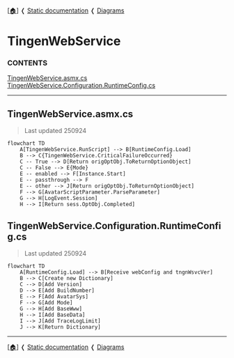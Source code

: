 <!-- u250924 -->

[[🏠︎](../../README.md)] ❬ [Static documentation](../README.md) ❬ [Diagrams](README.md)

# TingenWebService

### CONTENTS
[TingenWebService.asmx.cs](#tingenwebserviceasmxcs)
[TingenWebService.Configuration.RuntimeConfig.cs](#tingenwebserviceconfigurationruntimeconfigcs)

***

## TingenWebService.asmx.cs

> Last updated 250924

```mermaid
flowchart TD
    A[TingenWebService.RunScript] --> B[RuntimeConfig.Load]
    B --> C{TingenWebService.CriticalFailureOccurred}
    C -- True --> D[Return origOptObj.ToReturnOptionObject]
    C -- False --> E{Mode}
    E -- enabled --> F[Instance.Start]
    E -- passthrough --> F
    E -- other --> J[Return origOptObj.ToReturnOptionObject]
    F --> G[AvatarScriptParameter.ParseParameter]
    G --> H[LogEvent.Session]
    H --> I[Return sess.OptObj.Completed]
```

## TingenWebService.Configuration.RuntimeConfig.cs

> Last updated 250924

```mermaid
flowchart TD
    A[RuntimeConfig.Load] --> B[Receive webConfig and tngnWsvcVer]
    B --> C[Create new Dictionary]
    C --> D[Add Version]
    D --> E[Add BuildNumber]
    E --> F[Add AvatarSys]
    F --> G[Add Mode]
    G --> H[Add BaseWww]
    H --> I[Add BaseData]
    I --> J[Add TraceLogLimit]
    J --> K[Return Dictionary]
```

***

[[🏠︎](../../README.md)] ❬ [Static documentation](../README.md) ❬ [Diagrams](README.md)
